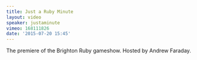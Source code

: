 ```yaml
---
title: Just a Ruby Minute
layout: video
speaker: justaminute
vimeo: 168111826
date: '2015-07-20 15:45'
---
```


The premiere of the Brighton Ruby gameshow. Hosted by Andrew Faraday.
